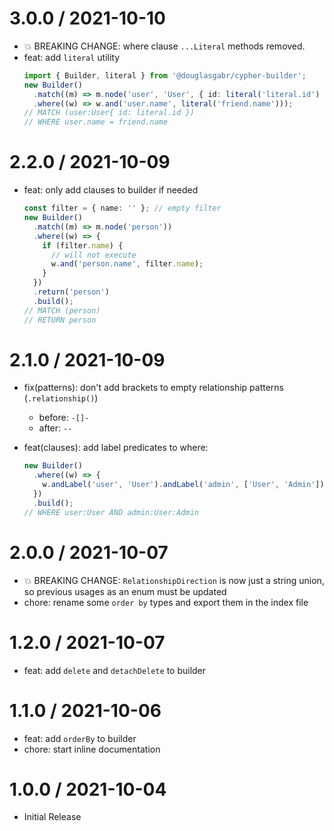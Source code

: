 # 3.0.0 / 2021-10-10

- 💥 BREAKING CHANGE: where clause `...Literal` methods removed.
- feat: add `literal` utility
  ```typescript
  import { Builder, literal } from '@douglasgabr/cypher-builder';
  new Builder()
    .match((m) => m.node('user', 'User', { id: literal('literal.id') }))
    .where((w) => w.and('user.name', literal('friend.name')));
  // MATCH (user:User{ id: literal.id })
  // WHERE user.name = friend.name
  ```

# 2.2.0 / 2021-10-09

- feat: only add clauses to builder if needed
  ```typescript
  const filter = { name: '' }; // empty filter
  new Builder()
    .match((m) => m.node('person'))
    .where((w) => {
      if (filter.name) {
        // will not execute
        w.and('person.name', filter.name);
      }
    })
    .return('person')
    .build();
  // MATCH (person)
  // RETURN person
  ```

# 2.1.0 / 2021-10-09

- fix(patterns): don't add brackets to empty relationship patterns (`.relationship()`)
  - before: `-[]-`
  - after: `--`
- feat(clauses): add label predicates to where:

  ```typescript
  new Builder()
    .where((w) => {
      w.andLabel('user', 'User').andLabel('admin', ['User', 'Admin']);
    })
    .build();
  // WHERE user:User AND admin:User:Admin
  ```

# 2.0.0 / 2021-10-07

- 💥 BREAKING CHANGE: `RelationshipDirection` is now just a string union, so previous usages as an enum must be updated
- chore: rename some `order by` types and export them in the index file

# 1.2.0 / 2021-10-07

- feat: add `delete` and `detachDelete` to builder

# 1.1.0 / 2021-10-06

- feat: add `orderBy` to builder
- chore: start inline documentation

# 1.0.0 / 2021-10-04

- Initial Release
